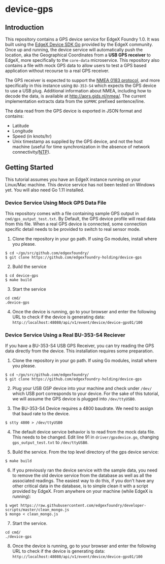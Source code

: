 # device-gps

## Introduction

This repository contains a GPS device service for EdgeX Foundry 1.0. It was built using the [EdgeX Device SDK Go](https://github.com/edgexfoundry/device-sdk-go) provided by the EdgeX community. 
Once up and running, the device service will automatically push the location, aka the  Geographical Coordinates from a **USB GPS receiver** to EdgeX, more specifically to the `core-data` microservice. This repository also contains a file with mock GPS data to allow users to test a GPS based application without recourse to a real GPS receiver. 

The GPS receiver is expected to support the [NMEA 0183 protocol](https://en.wikipedia.org/wiki/NMEA_0183), and more specifically in this instance using `BU-353-S4` which expects the GPS device to use a USB plug.  Additional information about NMEA, including how to decode the data, is available at http://aprs.gids.nl/nmea/. The current implementation extracts data from the `$GPRMC` prefixed sentence/line.

The data read from the GPS device is exported in JSON format and contains:

- Latitude
- Longitude
- Speed (in knots/hr)
- Unix timestamp as suppiled by the GPS device, and not the host machine (useful for time synchronization in the absence of network connectivity/[NTP](http://www.ntp.org/ntpfaq/NTP-s-def.htm)). 


## Getting Started

This tutorial assumes you have an EdgeX instance running on your Linux/Mac machine. This device service has not been tested on Windows yet. You will also need Go 1.11 installed.

### Device Service Using Mock GPS Data File

This repository comes with a file containing sample GPS output in `cmd/gps_output_test.txt`. By Default, the GPS device profile will read data from this file.
When a real GPS device is connected, some connection specific detail needs to be provided to switch to real sensor mode.

1. Clone the repository in your go path. If using Go modules, install where you please.

```
$ cd ~/go/src/github.com/edgexfoundry/
$ git clone https://github.com/edgexfoundry-holding/device-gps
```

2. Build the service

```
$ cd device-gps
$ make build
```

3. Start the service

```
cd cmd/
.device-gps
```

4. Once the device is running, go to your browser and enter the following URL to check if the device is generating data: `http://localhost:48080/api/v1/event/device/device-gps01/100`

### Device Service Using a Real BU-353-S4 Reciever

If you have a BU-353-S4 USB GPS Receiver, you can try reading the GPS data directly from the device. This installation requires some preparation.

1. Clone the repository in your go path. If using Go modules, install where you please.

```
$ cd ~/go/src/github.com/edgexfoundry/
$ git clone https://github.com/edgexfoundry-holding/device-gps
```

2. Plug your USB GSP device into your machine and check under `/dev/` which USB port corresponds to your device. For the sake of this tutorial, we will assume the GPS device is plugged into `/dev/ttyUSB0`.

3. The BU-353-S4 Device requires a 4800 baudrate. We need to assign that baud rate to the device.

```
$ stty 4800 > /dev/ttyUSB0
```

4. The default device service behavior is to read from the mock data file. This needs to be changed. Edit line 91 in `driver/gpsdevice.go`, changing `gps_output_test.txt` to `/dev/ttyUSB0`.

5. Build the service. From the top level directory of the gps device service:

```
$ make build
```

6. If you previously ran the device service with the sample data, you need to remove the old device service from the database as well as all the associated readings.
 The easiest way to do this, if you don't have any other critical data in the database, is to simple clean it with a script provided by EdgeX. From anywhere on your machine (while EdgeX is running): 

```
$ wget https://raw.githubusercontent.com/edgexfoundry/developer-scripts/master/clean_mongo.js
$ mongo < clean_mongo.js
```

7. Start the service.

```
cd cmd/
./device-gps
```

8. Once the device is running, go to your browser and enter the following URL to check if the device is generating data: `http://localhost:48080/api/v1/event/device/device-gps01/100`
